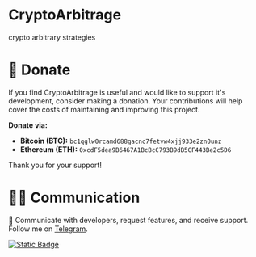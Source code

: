 # CryptoArbitrage
crypto arbitrary strategies

# 🍩 Donate

If you find CryptoArbitrage is useful and would like to support it's development, consider making a donation. Your contributions will help cover the costs of maintaining and improving this project.

**Donate via:**

- **Bitcoin (BTC):** `bc1qglw0rcamd688gacnc7fetvw4xjj933e2zn0unz`
- **Ethereum (ETH):** `0xcdF5dea9B6467A1BcBcC793B9dB5CF443Be2c5D6`

Thank you for your support!

# 👋🏻 Communication

👥 Communicate with developers, request features, and receive support. Follow me on [Telegram](https://t.me/KandyYe).

[![Static Badge](https://img.shields.io/badge/Telegram-white?logo=Telegram&style=for-the-badge&color=24A1DE&logoColor=white)](https://t.me/KandyYe)

